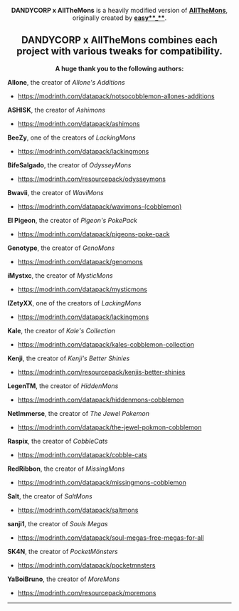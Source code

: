<div align='center'>


**DANDYCORP x AllTheMons** is a heavily modified version of **[AllTheMons](https://modrinth.com/datapack/allthemons)**, originally created by **[easy**\_**](https://modrinth.com/user/easy_____)**.

**DANDYCORP x AllTheMons** combines each project with various tweaks for compatibility.
---

**A huge thank you to the following authors:**

</div>

**Allone**, the creator of _Allone's Additions_

- https://modrinth.com/datapack/notsocobblemon-allones-additions

**ASHISK**, the creator of _Ashimons_

- https://modrinth.com/datapack/ashimons

**BeeZy**, one of the creators of _LackingMons_

- https://modrinth.com/datapack/lackingmons

**BifeSalgado**, the creator of _OdysseyMons_

- https://modrinth.com/resourcepack/odysseymons

**Bwavii**, the creator of _WaviMons_

- https://modrinth.com/datapack/wavimons-(cobblemon)

**El Pigeon**, the creator of _Pigeon's PokePack_

- https://modrinth.com/datapack/pigeons-poke-pack

**Genotype**, the creator of _GenoMons_

- https://modrinth.com/datapack/genomons

**iMystxc**, the creator of _MysticMons_

- https://modrinth.com/datapack/mysticmons

**IZetyXX**, one of the creators of _LackingMons_

- https://modrinth.com/datapack/lackingmons

**Kale**, the creator of _Kale's Collection_

- https://modrinth.com/datapack/kales-cobblemon-collection

**Kenji**, the creator of _Kenji's Better Shinies_

- https://modrinth.com/resourcepack/kenjis-better-shinies

**LegenTM**, the creator of _HiddenMons_

- https://modrinth.com/datapack/hiddenmons-cobblemon

**NetImmerse**, the creator of _The Jewel Pokemon_

- https://modrinth.com/datapack/the-jewel-pokmon-cobblemon

**Raspix**, the creator of _CobbleCats_

- https://modrinth.com/datapack/cobble-cats

**RedRibbon**, the creator of _MissingMons_

- https://modrinth.com/datapack/missingmons-cobblemon

**Salt**, the creator of _SaltMons_

- https://modrinth.com/datapack/saltmons

**sanji1**, the creator of _Souls Megas_

- https://modrinth.com/datapack/soul-megas-free-megas-for-all

**SK4N**, the creator of _PocketMönsters_

- https://modrinth.com/datapack/pocketmnsters

**YaBoiBruno**, the creator of _MoreMons_

- https://modrinth.com/resourcepack/moremons

---
